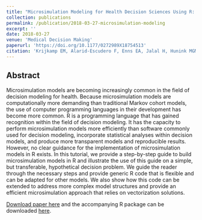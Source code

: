 ```yaml
---
title: "Microsimulation Modeling for Health Decision Sciences Using R: A Tutorial"
collection: publications
permalink: /publication/2018-03-27-microsimulation-modeling
excerpt: ''
date: 2018-03-27
venue: 'Medical Decision Making'
paperurl: 'https://doi.org/10.1177/0272989X18754513'
citation: 'Krijkamp EM, Alarid-Escudero F, Enns EA, Jalal H, Hunink MGM, Pechlivanoglou P. Microsimulation modeling for health decision sciences using R: A tutorial. Medical Decision Making, 2018;38(3):400-422.'
---
```


## Abstract
Microsimulation models are becoming increasingly common in the field of decision modeling for health. Because microsimulation models are computationally more demanding than traditional Markov cohort models, the use of computer programming languages in their development has become more common. R is a programming language that has gained recognition within the field of decision modeling. It has the capacity to perform microsimulation models more efficiently than software commonly used for decision modeling, incorporate statistical analyses within decision models, and produce more transparent models and reproducible results. However, no clear guidance for the implementation of microsimulation models in R exists. In this tutorial, we provide a step-by-step guide to build microsimulation models in R and illustrate the use of this guide on a simple, but transferable, hypothetical decision problem. We guide the reader through the necessary steps and provide generic R code that is flexible and can be adapted for other models. We also show how this code can be extended to address more complex model structures and provide an efficient microsimulation approach that relies on vectorization solutions.

[Download paper here](https://doi.org/10.1177/0272989X18754513) and the accompanying R package can be downloaded [here](https://github.com/DARTH-git/Microsimulation-tutorial).
